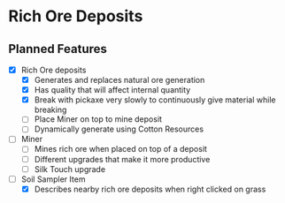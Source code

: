 # Rich Ore Deposits

## Planned Features

- [x] Rich Ore deposits
  - [x] Generates and replaces natural ore generation
  - [x] Has quality that will affect internal quantity
  - [x] Break with pickaxe very slowly to continuously give material while breaking
  - [ ] Place Miner on top to mine deposit
  - [ ] Dynamically generate using Cotton Resources

- [ ] Miner
  - [ ] Mines rich ore when placed on top of a deposit
  - [ ] Different upgrades that make it more productive
  - [ ] Silk Touch upgrade
 
- [ ] Soil Sampler Item
  - [x] Describes nearby rich ore deposits when right clicked on grass